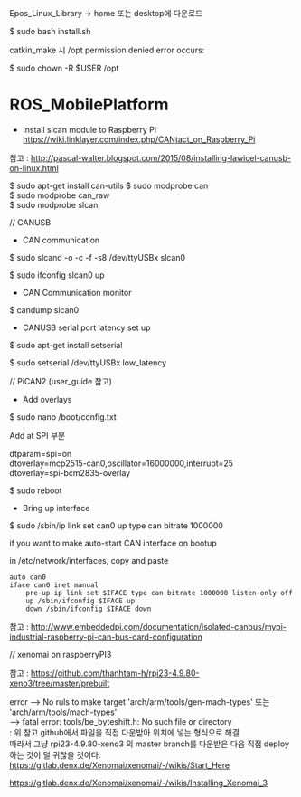 Epos_Linux_Library -> home 또는 desktop에 다운로드

$ sudo bash install.sh



catkin_make 시 /opt permission denied error occurs:

$ sudo chown -R $USER /opt

# ROS_MobilePlatform


- Install slcan module to Raspberry Pi </br>
https://wiki.linklayer.com/index.php/CANtact_on_Raspberry_Pi

참고 : http://pascal-walter.blogspot.com/2015/08/installing-lawicel-canusb-on-linux.html

$ sudo apt-get install can-utils
$ sudo modprobe can   
$ sudo modprobe can_raw   
$ sudo modprobe slcan   

// CANUSB
- CAN communication

$ sudo slcand -o -c -f -s8 /dev/ttyUSBx slcan0  

$ sudo ifconfig slcan0 up  

- CAN Communication monitor  

$ candump slcan0  

- CANUSB serial port latency set up  

$ sudo apt-get install setserial  

$ sudo setserial /dev/ttyUSBx low_latency  

// PiCAN2 (user_guide 참고)  
- Add overlays  

$ sudo nano /boot/config.txt  

Add at SPI 부분 

dtparam=spi=on  
dtoverlay=mcp2515-can0,oscillator=16000000,interrupt=25  
dtoverlay=spi-bcm2835-overlay  

$ sudo reboot   

- Bring up interface  

$ sudo /sbin/ip link set can0 up type can bitrate 1000000  

if you want to make auto-start CAN interface on bootup

in /etc/network/interfaces, copy and paste  

````
auto can0  
iface can0 inet manual  
    pre-up ip link set $IFACE type can bitrate 1000000 listen-only off  
    up /sbin/ifconfig $IFACE up  
    down /sbin/ifconfig $IFACE down  
````
   
참고 : http://www.embeddedpi.com/documentation/isolated-canbus/mypi-industrial-raspberry-pi-can-bus-card-configuration    

// xenomai on raspberryPI3   

참고 : https://github.com/thanhtam-h/rpi23-4.9.80-xeno3/tree/master/prebuilt   
 
error 
--> No ruls to make target 'arch/arm/tools/gen-mach-types' 또는 'arch/arm/tools/mach-types'   
--> fatal error: tools/be_byteshift.h: No such file or directory   
 : 위 참고 github에서 파일을 직접 다운받아 위치에 넣는 형식으로 해결     
따라서 그냥 rpi23-4.9.80-xeno3 의 master branch를 다운받은 다음 직접 deploy 하는 것이 덜 귀찮을 것이다.   https://gitlab.denx.de/Xenomai/xenomai/-/wikis/Start_Here   

https://gitlab.denx.de/Xenomai/xenomai/-/wikis/Installing_Xenomai_3
